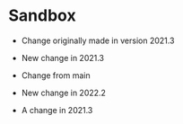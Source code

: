 # Sandbox

- Change originally made in version 2021.3

- New change in 2021.3

- Change from main

- New change in 2022.2

- A change in 2021.3
